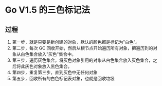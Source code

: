 # Go V1.5 的三色标记法

## 过程
1. 第一步，就是只要是新创建的对象，默认的颜色都是标记为"白色"。
2. 第二步，每次 GC 回收开始，然后从根节点开始遍历所有对象，把遍历到的对象从白色集合放入"灰色"集合中。
3. 第三步，遍历灰色集合，将灰色对象引用的对象从白色集合放入灰色集合，之后将此灰色对象放入黑色集合。
4. 第四步，重复第三步，直到灰色中无任何对象
5. 第五步，回收所有的白色标记表对象，也就是回收垃圾
